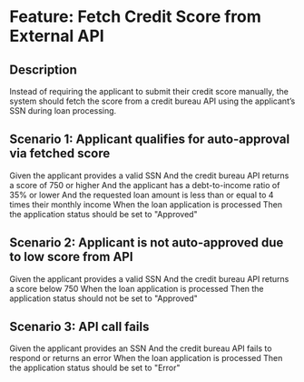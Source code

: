 # Feature: Fetch Credit Score from External API

## Description

Instead of requiring the applicant to submit their credit score manually, the system should fetch the score from a credit bureau API using the applicant’s SSN during loan processing.

## Scenario 1: Applicant qualifies for auto-approval via fetched score
Given the applicant provides a valid SSN
And the credit bureau API returns a score of 750 or higher
And the applicant has a debt-to-income ratio of 35% or lower
And the requested loan amount is less than or equal to 4 times their monthly income
When the loan application is processed
Then the application status should be set to "Approved"

## Scenario 2: Applicant is not auto-approved due to low score from API
Given the applicant provides a valid SSN
And the credit bureau API returns a score below 750
When the loan application is processed
Then the application status should not be set to "Approved"

## Scenario 3: API call fails
Given the applicant provides an SSN
And the credit bureau API fails to respond or returns an error
When the loan application is processed
Then the application status should be set to "Error"